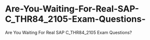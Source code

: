# Are-You-Waiting-For-Real-SAP-C_THR84_2105-Exam-Questions-
Are You Waiting For Real SAP C_THR84_2105 Exam Questions?
